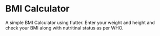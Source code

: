 # BMI Calculator

A simple BMI Calculator using flutter. Enter your weight and height and check your BMI along with nutritinal status as per WHO.
 
